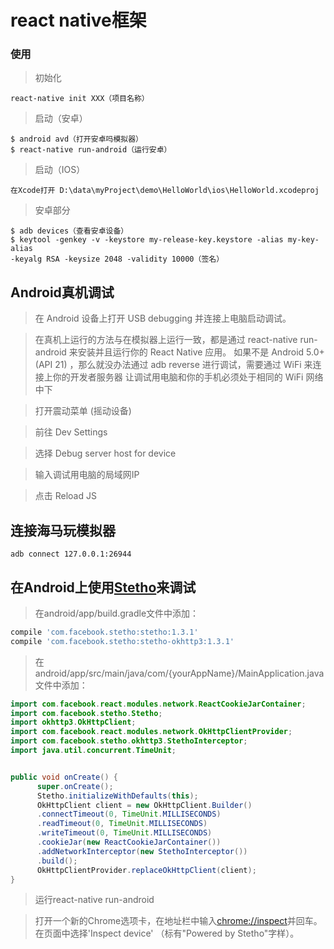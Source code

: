 # react native框架
### 使用
> 初始化

```
react-native init XXX（项目名称）
```
    
> 启动（安卓）
```
$ android avd（打开安卓吗模拟器）
$ react-native run-android（运行安卓）
```

> 启动（IOS）

```
在Xcode打开 D:\data\myProject\demo\HelloWorld\ios\HelloWorld.xcodeproj
```


>安卓部分

```
$ adb devices（查看安卓设备）
$ keytool -genkey -v -keystore my-release-key.keystore -alias my-key-alias
-keyalg RSA -keysize 2048 -validity 10000（签名）
```

## Android真机调试
> 在 Android 设备上打开 USB debugging 并连接上电脑启动调试。

> 在真机上运行的方法与在模拟器上运行一致，都是通过 react-native run-android 来安装并且运行你的 React Native 应用。
如果不是 Android 5.0+ (API 21) ，那么就没办法通过 adb reverse 进行调试，需要通过 WiFi 来连接上你的开发者服务器
让调试用电脑和你的手机必须处于相同的 WiFi 网络中下

> 打开震动菜单 (摇动设备)

> 前往 Dev Settings

> 选择 Debug server host for device

> 输入调试用电脑的局域网IP

> 点击 Reload JS


## 连接海马玩模拟器
```
adb connect 127.0.0.1:26944
```
## 在Android上使用[Stetho](http://facebook.github.io/stetho/)来调试
> 在android/app/build.gradle文件中添加：

```js
compile 'com.facebook.stetho:stetho:1.3.1'
compile 'com.facebook.stetho:stetho-okhttp3:1.3.1'
```

> 在android/app/src/main/java/com/{yourAppName}/MainApplication.java文件中添加：

```java
import com.facebook.react.modules.network.ReactCookieJarContainer;
import com.facebook.stetho.Stetho;
import okhttp3.OkHttpClient;
import com.facebook.react.modules.network.OkHttpClientProvider;
import com.facebook.stetho.okhttp3.StethoInterceptor;
import java.util.concurrent.TimeUnit;


public void onCreate() {
      super.onCreate();
      Stetho.initializeWithDefaults(this);
      OkHttpClient client = new OkHttpClient.Builder()
      .connectTimeout(0, TimeUnit.MILLISECONDS)
      .readTimeout(0, TimeUnit.MILLISECONDS)
      .writeTimeout(0, TimeUnit.MILLISECONDS)
      .cookieJar(new ReactCookieJarContainer())
      .addNetworkInterceptor(new StethoInterceptor())
      .build();
      OkHttpClientProvider.replaceOkHttpClient(client);
}
```

> 运行react-native run-android

> 打开一个新的Chrome选项卡，在地址栏中输入[chrome://inspect](chrome://inspect)并回车。在页面中选择'Inspect device' （标有"Powered by Stetho"字样）。
